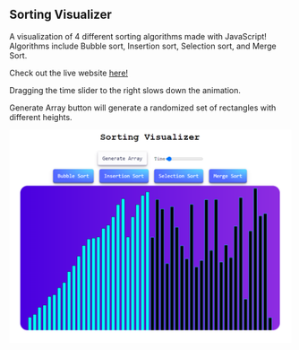 ## Sorting Visualizer

A visualization of 4 different sorting algorithms made with JavaScript! Algorithms include Bubble sort, Insertion sort, Selection sort, and Merge Sort.

Check out the live website <a href="https://upbeat-golick-77a6b1.netlify.app/" target="_blank">here!</a>

Dragging the time slider to the right slows down the animation.

Generate Array button will generate a randomized set of rectangles with different heights.

<img src="sort.png"/>
